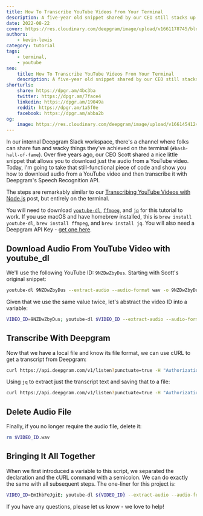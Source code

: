 ```yaml
---
title: How To Transcribe YouTube Videos From Your Terminal
description: A five-year old snippet shared by our CEO still stacks up. Learn how to transcribe a YouTube video entirely from the terminal with youtube-dl and jq.
date: 2022-08-22
cover: https://res.cloudinary.com/deepgram/image/upload/v1661178745/blog/2022/08/transcribe-youtube-videos-from-terminal/2208-Transcribing-YouTube-Videos-From-Your-Terminal-blog%402x.jpg
authors:
    - kevin-lewis
category: tutorial
tags:
    - terminal,
    - youtube
seo:
    title: How To Transcribe YouTube Videos From Your Terminal
    description: A five-year old snippet shared by our CEO still stacks up. Learn how to transcribe a YouTube video entirely from the terminal with youtube-dl and jq.
shorturls:
    share: https://dpgr.am/4bc3ba
    twitter: https://dpgr.am/7face4
    linkedin: https://dpgr.am/19049a
    reddit: https://dpgr.am/1a5f0e
    facebook: https://dpgr.am/abba2b
og:
    image: https://res.cloudinary.com/deepgram/image/upload/v1661454124/blog/transcribe-youtube-videos-from-terminal/ograph.png
---
```


In our internal Deepgram Slack workspace, there's a channel where folks can share fun and wacky things they've achieved on the terminal (`#bash-hall-of-fame`). Over five years ago, our CEO Scott shared a nice little snippet that allows you to download just the audio from a YouTube video. Today, I'm going to take that still-functional piece of code and show you how to download audio from a YouTube video and then transcribe it with Deepgram's Speech Recognition API.

The steps are remarkably similar to our [Transcribing YouTube Videos with Node.js](https://developers.deepgram.com/blog/2021/11/transcribe-youtube-videos-nodejs/) post, but entirely on the terminal.

You will need to download [`youtube-dl`](http://ytdl-org.github.io/youtube-dl/download.html), [`ffmpeg`](http://ffmpeg.org/download.html), and [`jq`](https://stedolan.github.io/jq/) for this tutorial to work. If you use macOS and have homebrew installed, this is `brew install youtube-dl`, `brew install ffmpeg`, and `brew install jq`. You will also need a Deepgram API Key - [get one here](https://console.deepgram.com/signup?jump=keys).

## Download Audio From YouTube Video with youtube\_dl

We'll use the following YouTube ID: `9NZDwZbyDus`. Starting with Scott's original snippet:

```bash
youtube-dl 9NZDwZbyDus --extract-audio --audio-format wav -o 9NZDwZbyDus.wav
```

Given that we use the same value twice, let's abstract the video ID into a variable:

```bash
VIDEO_ID=9NZDwZbyDus; youtube-dl $VIDEO_ID --extract-audio --audio-format wav -o $VIDEO_ID.wav
```

## Transcribe With Deepgram

Now that we have a local file and know its file format, we can use cURL to get a transcript from Deepgram:

```bash
curl https://api.deepgram.com/v1/listen?punctuate=true -H "Authorization: Token YOUR_DEEPGRAM_API_KEY" -H "Content-Type: audio/wav" --data-binary @${VIDEO_ID}.wav
```

Using `jq` to extract just the transcript text and saving that to a file:

```bash
curl https://api.deepgram.com/v1/listen?punctuate=true -H "Authorization: Token YOUR_DEEPGRAM_API_KEY" -H "Content-Type: audio/wav" --data-binary @${VIDEO_ID}.wav | jq '.results.channels[0].alternatives[0].transcript' > "$VIDEO_ID.txt"
```

## Delete Audio File

Finally, if you no longer require the audio file, delete it:

```bash
rm $VIDEO_ID.wav
```

## Bringing It All Together

When we first introduced a variable to this script, we separated the declaration and the cURL command with a semicolon. We can do exactly the same with all subsequent steps. The one-liner for this project is:

```bash
VIDEO_ID=EmIhbFeJgiE; youtube-dl ${VIDEO_ID} --extract-audio --audio-format wav -o ${VIDEO_ID}.wav; curl https://api.deepgram.com/v1/listen\?punctuate\=true -H "Authorization: Token YOUR_DEEPGRAM_API_KEY" -H "Content-Type: audio/wav" --data-binary @${VIDEO_ID}.wav | jq '.results.channels[0].alternatives[0].transcript' > "$VIDEO_ID.txt"; rm "$VIDEO_ID.wav"
```

If you have any questions, please let us know - we love to help!

